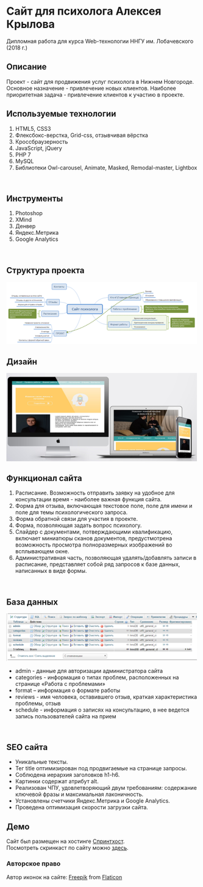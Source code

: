 # Сайт для психолога Алексея Крылова
Дипломная работа для курса Web-технологии ННГУ им. Лобачевского (2018 г.)

## Описание
Проект - сайт для продвижения услуг психолога в Нижнем Новгороде. 
Основное назначение - привлечение новых клиентов. Наиболее приоритетная задача - привлечение клиентов к участию в проекте.<br>

## Используемые технологии
1. HTML5, CSS3
2. Флексбокс-верстка, Grid-css, oтзывчивая вёрстка
3. Кроссбраузерность
4. JavaScript, jQuery
5. PHP 7
6. MySQL
7. Библиотеки Owl-carousel, Animate, Masked, Remodal-master, Lightbox
<br>

## Инструменты
1. Photoshop
2. XMind
3. Денвер
4. Яндекс.Метрика
5. Google Analytics
<br>

## Структура проекта
<img src="./screenshots/schema.png" alt="Схема проекта" width=500 /><br>

## Дизайн
<img src="./screenshots/maket.jpg" alt="Макеты для разных устройств" width=500 /><br>

## Функционал сайта
1. Расписание. Возможность отправить заявку на удобное для консультации время - наиболее важная функция сайта.
2. Форма для отзыва, включающая текстовое поле, поле для имени и поле для темы психологического запроса.
3. Форма обратной связи для участия в проекте.
4. Форма, позволяющая задать вопрос психологу.
5. Слайдер с документами, потверждающими квалификацию, включает миниатюры сканов документов, предустмотрена возможность просмотра полноразмерных изображений во всплывающем окне.
6. Административная часть, позволяющая удалять/добавлять записи в расписание, представляет собой ряд запросов к базе данных, написанных в виде формы.
<br>

## База данных
<img src="./screenshots/dataBase.png" alt="Макеты для разных устройств" width=500 /><br>
* admin - данные для авторизации администратора сайта
* categories - информация о типах проблем, расположенных на странице «Работа с проблемами»
* format – информация о формате работы
* reviews - имя человека, оставившего отзыв, краткая характеристика проблемы, отзыв
* schedule - информация о записях на консультацию, в нее ведется запись пользователей сайта на прием
<br> 

## SEO сайта
* Уникальные тексты.
* Тег title оптимизирован под продвигаемые на странице запросы.
* Соблюдена иерархия заголовков h1-h6.
* Картинки содержат атрибут alt.
* Реализован ЧПУ, удовлетворяющий двум требованиям: содержание ключевой фразы и максимальная лаконичность.
* Установлены счетчики Яндекс.Метрика и Google Analytics.
* Проведена оптимизация скорости загрузки сайта.
  <br>

## Демо
Сайт был размещен на хостинге [Спринтхост](https://sprinthost.ru/).<br>
Посмотреть скринкаст по сайту можно [здесь](https://youtu.be/p-DuczZ21Yc).<br>

### Авторское право
Автор иконок на сайте: [Freepik](https://www.freepik.com/) from [Flaticon](https://www.flaticon.com/)
